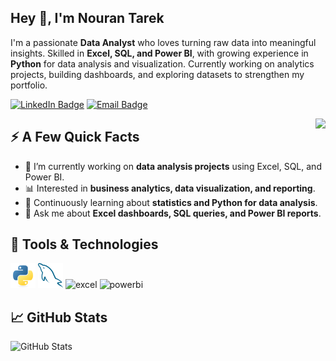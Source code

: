 <h2>Hey 👋, I'm Nouran Tarek</h2>

<p>
I'm a passionate <strong>Data Analyst</strong> who loves turning raw data into meaningful insights.  
Skilled in <strong>Excel, SQL, and Power BI</strong>, with growing experience in <strong>Python</strong> for data analysis and visualization.  
Currently working on analytics projects, building dashboards, and exploring datasets to strengthen my portfolio.
</p>

<p>
<a href="https://www.linkedin.com/in/nouran-tarek-84a46b219"><img src="https://img.shields.io/badge/-Nouran%20Tarek-0077B5?style=flat-square&logo=LinkedIn&logoColor=white" alt="LinkedIn Badge"></a>
<a href="mailto:nour2tarek@gmail.com"><img src="https://img.shields.io/badge/-Email%20Me-D14836?style=flat-square&logo=Gmail&logoColor=white" alt="Email Badge"></a>
</p>

<img align="right" src="https://media1.giphy.com/media/13HgwGsXF0aiGY/giphy.gif" />


<h2>⚡️ A Few Quick Facts</h2>
<ul>
<li>🔭 I’m currently working on <strong>data analysis projects</strong> using Excel, SQL, and Power BI.</li>
<li>📊 Interested in <strong>business analytics, data visualization, and reporting</strong>.</li>
<li>📘 Continuously learning about <strong>statistics and Python for data analysis</strong>.</li>
<li>💬 Ask me about <strong>Excel dashboards, SQL queries, and Power BI reports</strong>.</li>
</ul>

<h2>🚀 Tools & Technologies</h2>
<p align="left">
<img src="https://raw.githubusercontent.com/devicons/devicon/master/icons/python/python-original.svg" alt="python" width="40" height="40"/>
<img src="https://raw.githubusercontent.com/devicons/devicon/master/icons/mysql/mysql-original.svg" alt="sql" width="40" height="40"/>
<img src="https://cdn.worldvectorlogo.com/logos/microsoft-excel-2013.svg" alt="excel" width="40" height="40"/>
<img src="https://cdn.worldvectorlogo.com/logos/power-bi.svg" alt="powerbi" width="40" height="40"/>
</p>

<h2>📈 GitHub Stats</h2>
<img src="https://github-readme-stats.vercel.app/api?username=your-github-username&show_icons=true&count_private=true" alt="GitHub Stats" />

